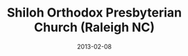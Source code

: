---
date: &id001 2013-02-08
end_date: null
location:
  address: 524 E. Whitaker Mill Road
  city: Raleigh
  state: NC
minister:
- end: 2013-01-01
  name: Gabriel Fluhrer
  start: 2012-01-01
  type: Organizing Pastor
- end: 2015-01-01
  name: Gabriel Fluhrer
  start: 2013-01-01
  type: pastor
- end: null
  name: R. Irfon Hughes
  start: 2014-01-01
  type: Associate Pastor
ministers:
- Gabriel Fluhrer
- Gabriel Fluhrer
- R. Irfon Hughes
name: Shiloh Orthodox Presbyterian Church
names:
- end: 2013-02-08
  name: Shiloh Orthodox Presbyterian mission work
  start: 2010-10-15
- end: null
  name: Shiloh Orthodox Presbyterian Church
  start: 2013-02-08
origination_date: *id001
raw_data: "NORTH CAROLINA Raleigh\nShiloh Orthodox Presbyterian mission work (October\
  \ 15, 2010\u2013 February 8, 2013)\nShiloh Orthodox Presbyterian Church  (February\
  \ 8, 2013\u2013 )\n524 E. Whitaker Mill Road\nOrg. Pastor:  Gabriel Fluhrer, 2012\u2013\
  13\nPastor: Gabriel Fluhrer, 2013\u201315\nAssoc. Pastor: R. Irfon Hughes, 2014\u2013"
received_from: null
states:
- NC
status:
  active: true
  end_date: null
  reason: null
  received_from: null
  withdrawal_to: null
title: Shiloh Orthodox Presbyterian Church (Raleigh NC)

---
